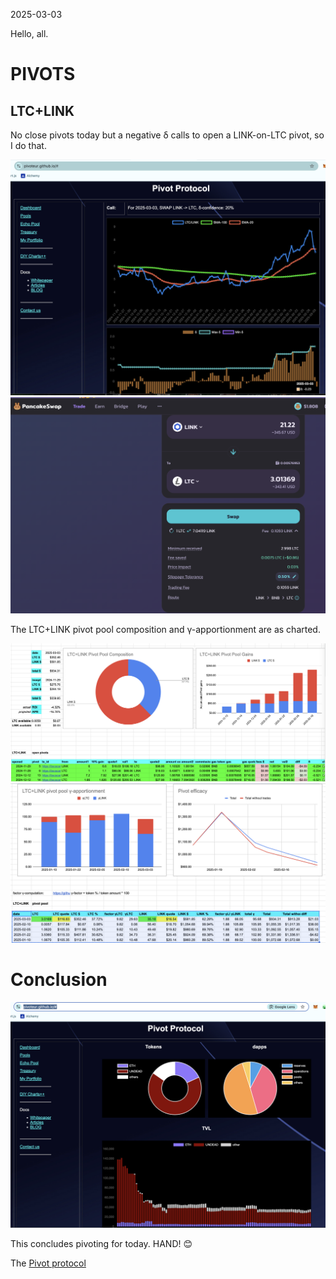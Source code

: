 2025-03-03

Hello, all.

# PIVOTS

## LTC+LINK

No close pivots today but a negative δ calls to open a LINK-on-LTC pivot, so I do that.

![Negative δ](imgs/01a-neg.png)
![Open LINK-on-LTC pivot](imgs/01b-open-link-on-ltc.png)

The LTC+LINK pivot pool composition and γ-apportionment are as charted.

![LTC+LINK composition](imgs/01c-comp.png)
![LTC+LINK γ-apportionment](imgs/01d-apport.png)

# Conclusion

![Pivot protocol dashboard](imgs/02-dash.png)

This concludes pivoting for today. HAND! 😊

The [Pivot protocol](https://pivoteur.github.io/#)
